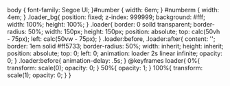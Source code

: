 body {
    font-family: Segoe UI;
}#number {
    width: 6em;
}
#numberm {
    width: 4em;
}
.loader_bg{
    position: fixed;
    z-index: 999999;
    background: #fff;
    width: 100%;
    height: 100%;
}
.loader{
    border: 0 soild transparent;
    border-radius: 50%;
    width: 150px;
    height: 150px;
    position: absolute;
    top: calc(50vh - 75px);
    left: calc(50vw - 75px);
}
.loader:before, .loader:after{
    content: '';
    border: 1em solid #ff5733;
    border-radius: 50%;
    width: inherit;
    height: inherit;
    position: absolute;
    top: 0;
    left: 0;
    animation: loader 2s linear infinite;
    opacity: 0;
}
.loader:before{
    animation-delay: .5s;
}
@keyframes loader{
    0%{
        transform: scale(0);
        opacity: 0;
    }
    50%{
        opacity: 1;
    }
    100%{
        transform: scale(1);
        opacity: 0;
    }
}
